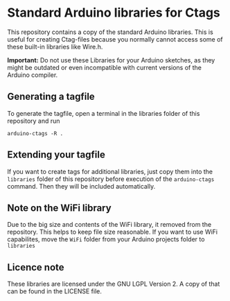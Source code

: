 # Standard Arduino libraries for Ctags

This repository contains a copy of the standard Arduino libraries. This is useful
for creating Ctag-files because you normally cannot access some of these built-in 
libraries like Wire.h.

**Important:** Do not use these Libraries for your Arduino sketches, as they
might be outdated or even incompatible with current versions of the Arduino
compiler.

## Generating a tagfile

To generate the tagfile, open a terminal in the libraries folder of this
repository and run 

`arduino-ctags -R .`

## Extending your tagfile

If you want to create tags for additional libraries, just copy them into the 
`libraries` folder of this repository before execution of the `arduino-ctags`
command. Then they will be included automatically.

## Note on the WiFi library

Due to the big size and contents of the WiFi library, it removed from the
repository. This helps to keep file size reasonable. If you want to use WiFi 
capabilites, move the `WiFi` folder from your Arduino projects folder to 
`libraries`

## Licence note

These libraries are licensed under the GNU LGPL Version 2. A copy of that can be
found in the LICENSE file.